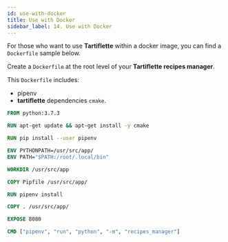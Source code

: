 ```yaml
---
id: use-with-docker
title: Use with Docker
sidebar_label: 14. Use with Docker
---
```


For those who want to use **Tartiflette** within a docker image, you can find a `Dockerfile` sample below.

Create a `Dockerfile` at the root level of your **Tartiflette recipes manager**.

This `Dockerfile` includes:
* pipenv
* **tartiflette** dependencies `cmake`.

```dockerfile
FROM python:3.7.3

RUN apt-get update && apt-get install -y cmake

RUN pip install --user pipenv

ENV PYTHONPATH=/usr/src/app/
ENV PATH="$PATH:/root/.local/bin"

WORKDIR /usr/src/app

COPY Pipfile /usr/src/app/

RUN pipenv install

COPY . /usr/src/app/

EXPOSE 8080

CMD ["pipenv", "run", "python", "-m", "recipes_manager"]
```
